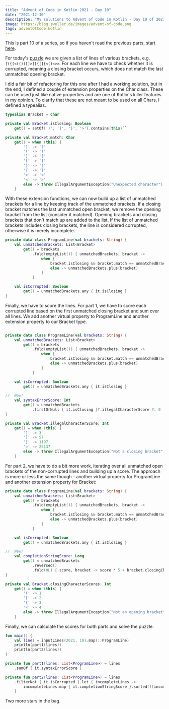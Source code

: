 ```yaml
---
title: "Advent of Code in Kotlin 2021 - Day 10"
date: "2021-12-10"
description: "My solutions to Advent of Code in Kotlin - Day 10 of 2021"
image: https://blog.sweller.de/images/advent-of-code.png
tags: adventOfCode,kotlin
---
```


This is part 10 of a series, so if you haven't read the previous parts, start [here](https://blog.sweller.de/posts/advent-of-code-2021-1).

For today's [puzzle](https://adventofcode.com/2021/day/10) we are given a list of lines of various brackets, e.g. `[({(<(())[]>[[{[]{<()<>>`. For each line we have to check whether it is corrupted, meaning a closing bracket occurs, which does not match the last unmatched opening bracket.

I did a fair bit of refactoring for this one after I had a working solution, but in the end, I defined a couple of extension properties on the Char class. These can be used just like native properties and are one of Kotlin's killer features in my opinion. To clarify that these are not meant to be used on all Chars, I defined a typealias.

```kotlin
typealias Bracket = Char

private val Bracket.isClosing: Boolean
    get() = setOf(')', ']', '}', '>').contains(this)``

private val Bracket.match: Char
    get() = when (this) {
        ')' -> '('
        '(' -> ')'
        ']' -> '['
        '[' -> ']'
        '}' -> '{'
        '{' -> '}'
        '>' -> '<'
        '<' -> '>'
        else -> throw IllegalArgumentException("Unexpected character")
    }
```

With these extension functions, we can now build up a list of unmatched brackets for a line by keeping track of the unmatched brackets. If a closing bracket matches the last unmatched open bracket, we remove the opening bracket from the list (consider it matched). Opening brackets and closing brackets that don't match up are added to the list. If the list of unmatched brackets includes closing brackets, the line is considered corrupted, otherwise it is merely incomplete.

```kotlin
private data class ProgramLine(val brackets: String) {
    val unmatchedBrackets: List<Bracket>
        get() = brackets
            .fold(emptyList()) { unmatchedBrackets, bracket ->
                when {
                    bracket.isClosing && bracket.match == unmatchedBrackets.last() -> unmatchedBrackets.dropLast(1)
                    else -> unmatchedBrackets.plus(bracket)
                }
            }

    val isCorrupted: Boolean
        get() = unmatchedBrackets.any { it.isClosing }
}
```

Finally, we have to score the lines. For part 1, we have to score each corrupted line based on the first unmatched closing bracket and sum over all lines. We add another virtual property to ProgramLine and another extension property to our Bracket type.

```kotlin

private data class ProgramLine(val brackets: String) {
    val unmatchedBrackets: List<Bracket>
        get() = brackets
            .fold(emptyList()) { unmatchedBrackets, bracket ->
                when {
                    bracket.isClosing && bracket.match == unmatchedBrackets.last() -> unmatchedBrackets.dropLast(1)
                    else -> unmatchedBrackets.plus(bracket)
                }
            }

    val isCorrupted: Boolean
        get() = unmatchedBrackets.any { it.isClosing }

//  New!
    val syntaxErrorScore: Int
        get() = unmatchedBrackets
            .firstOrNull { it.isClosing }?.illegalCharacterScore ?: 0
}

private val Bracket.illegalCharacterScore: Int
    get() = when (this) {
        ')' -> 3
        ']' -> 57
        '}' -> 1197
        '>' -> 25137
        else -> throw IllegalArgumentException("Not a closing bracket")
    }
```

For part 2, we have to do a bit more work, iterating over all unmatched open brackets of the non-corrupted lines and building up a score. The approach is more or less the same though - another virtual property for ProgramLine and another extension property for Bracket:

```kotlin
private data class ProgramLine(val brackets: String) {
    val unmatchedBrackets: List<Bracket>
        get() = brackets
            .fold(emptyList()) { unmatchedBrackets, bracket ->
                when {
                    bracket.isClosing && bracket.match == unmatchedBrackets.last() -> unmatchedBrackets.dropLast(1)
                    else -> unmatchedBrackets.plus(bracket)
                }
            }

    val isCorrupted: Boolean
        get() = unmatchedBrackets.any { it.isClosing }

//  New!
    val completionStringScore: Long
        get() = unmatchedBrackets
            .reversed()
            .fold(0L) { score, bracket -> score * 5 + bracket.closingCharacterScores }
}

private val Bracket.closingCharacterScores: Int
    get() = when (this) {
        '(' -> 1
        '[' -> 2
        '{' -> 3
        '<' -> 4
        else -> throw IllegalArgumentException("Not an opening bracket")
    }
```

Finally, we can calculate the scores for both parts and solve the puzzle.

```kotlin
fun main() {
    val lines = inputLines(2021, 10).map(::ProgramLine)
    println(part1(lines))
    println(part2(lines))
}

private fun part1(lines: List<ProgramLine>) = lines
    .sumOf { it.syntaxErrorScore }

private fun part2(lines: List<ProgramLine>) = lines
    .filterNot { it.isCorrupted }.let { incompleteLines ->
        incompleteLines.map { it.completionStringScore }.sorted()[incompleteLines.size / 2]
    }
```

Two more stars in the bag.

